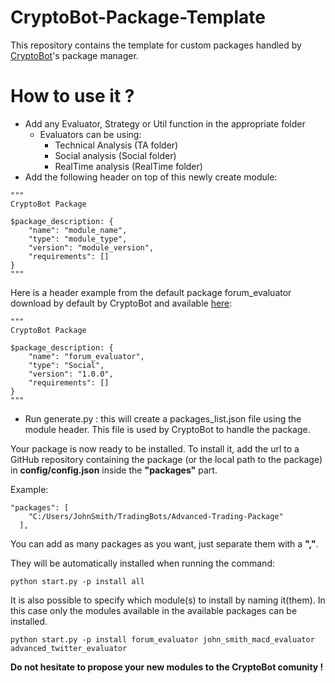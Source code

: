 # CryptoBot-Package-Template
This repository contains the template for custom packages handled by [CryptoBot](https://github.com/Trading-Bot/CryptoBot)'s package manager.

# How to use it ?

* Add any Evaluator, Strategy or Util function in the appropriate folder
  * Evaluators can be using: 
    * Technical Analysis (TA folder)
    * Social analysis (Social folder) 
    * RealTime analysis (RealTime folder)
* Add the following header on top of this newly create module:
```
"""
CryptoBot Package

$package_description: {
    "name": "module_name",
    "type": "module_type",
    "version": "module_version",
    "requirements": []
}
"""
```
Here is a header example from the default package forum_evaluator download by default by CryptoBot and available [here](https://github.com/Trading-Bot/CryptoBot-Packages/blob/master/Social/forum_evaluator.py):
```
"""
CryptoBot Package

$package_description: {
    "name": "forum_evaluator",
    "type": "Social",
    "version": "1.0.0",
    "requirements": []
}
"""
```
* Run generate.py : this will create a packages_list.json file using the module header. This file is used by CryptoBot to handle the package.

Your package is now ready to be installed. 
To install it, add the url to a GitHub repository containing the package (or the local path to the package) in **config/config.json** inside the **"packages"** part.

Example:
```
"packages": [
    "C:/Users/JohnSmith/TradingBots/Advanced-Trading-Package"
  ],
```
You can add as many packages as you want, just separate them with a **","**.

They will be automatically installed when running the command:
```
python start.py -p install all
```
It is also possible to specify which module(s) to install by naming it(them). In this case only the modules available in the available packages can be installed.
```
python start.py -p install forum_evaluator john_smith_macd_evaluator advanced_twitter_evaluator
```

**Do not hesitate to propose your new modules to the CryptoBot comunity !**
